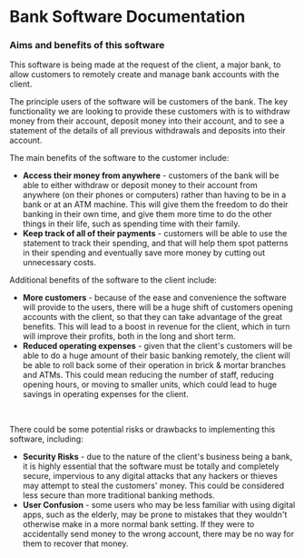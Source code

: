 # **Bank Software Documentation**

### Aims and benefits of this software

This software is being made at the request of the client, a major bank, to allow customers to remotely create and manage bank accounts with the client.

The principle users of the software will be customers of the bank. The key functionality we are looking to provide these customers with is to withdraw money from their account, deposit money into their account, and to see a statement of the details of all previous withdrawals and deposits into their account.

The main benefits of the software to the customer include:
* **Access their money from anywhere** - customers of the bank will be able to either withdraw or deposit money to their account from anywhere (on their phones or computers) rather than having to be in a bank or at an ATM machine. This will give them the freedom to do their banking in their own time, and give them more time to do the other things in their life, such as spending time with their family.
* **Keep track of all of their payments** - customers will be able to use the statement to track their spending, and that will help them spot patterns in their spending and eventually save more money by cutting out unnecessary costs.

Additional benefits of the software to the client include:
* **More customers** - because of the ease and convenience the software will provide to the users, there will be a huge shift of customers opening accounts with the client, so that they can take advantage of the great benefits. This will lead to a boost in revenue for the client, which in turn will improve their profits, both in the long and short term.
* **Reduced operating expenses** - given that the client's customers will be able to do a huge amount of their basic banking remotely, the client will be able to roll back some of their operation in brick & mortar branches and ATMs. This could mean reducing the number of staff, reducing opening hours, or moving to smaller units, which could lead to huge savings in operating expenses for the client.

<br>

There could be some potential risks or drawbacks to implementing this software, including:
* **Security Risks** - due to the nature of the client's business being a bank, it is highly essential that the software must be totally and completely secure, impervious to any digital attacks that any hackers or thieves may attempt to steal the customers' money. This could be considered less secure than more traditional banking methods.
* **User Confusion** - some users who may be less familiar with using digital apps, such as the elderly, may be prone to mistakes that they wouldn't otherwise make in a more normal bank setting. If they were to accidentally send money to the wrong account, there may be no way for them to recover that money.
